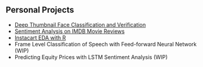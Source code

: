 ## Personal Projects

- [Deep Thumbnail Face Classification and Verification](https://github.com/roycechan/Portfolio/tree/master/Deep%20Thumbnail%20Face%20Classification%20and%20Verification) 
- [Sentiment Analysis on IMDB Movie Reviews](https://github.com/roycechan/Portfolio/tree/master/Sentiment%20Analysis%20on%20IMDB%20Movie%20Reviews)
- [Instacart EDA with R](https://github.com/roycechan/Portfolio/tree/master/Instacart%20Cart%20Analysis%20EDA)
- Frame Level Classification of Speech with Feed-forward Neural Network (WIP)
- Predicting Equity Prices with LSTM Sentiment Analysis (WIP)
